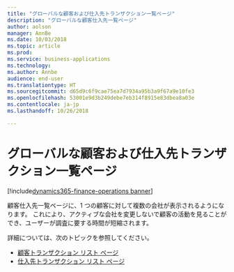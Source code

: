 ```yaml
---
title: "グローバルな顧客および仕入先トランザクション一覧ページ"
description: "グローバルな顧客仕入先一覧ページ"
author: aolson
manager: AnnBe
ms.date: 10/03/2018
ms.topic: article
ms.prod: 
ms.service: business-applications
ms.technology: 
ms.author: Annbe
audience: end-user
ms.translationtype: HT
ms.sourcegitcommit: d65d9c6f9cae75ea7d7934a95b3a9f67a9e10fe3
ms.openlocfilehash: 53001e9d3b249debe7eb314f8915e83dbea8a03e
ms.contentlocale: ja-jp
ms.lasthandoff: 10/26/2018

---
```

#  <a name="global-customer-and-vendor-transactions-list-page"></a>グローバルな顧客および仕入先トランザクション一覧ページ

[!include[dynamics365-finance-operations banner](../includes/dynamics365-finance-operations.md)]


顧客仕入先一覧ページに、1 つの顧客に対して複数の会社が表示されるようになります。 これにより、アクティブな会社を変更しないで顧客の活動を見ることができ、ユーザーが調査に要する時間が短縮されます。

詳細については、次のトピックを参照してください。

- [顧客トランザクション リスト ページ](https://docs.microsoft.com/dynamics365/unified-operations/financials/accounts-receivable/customer-transactions-list-page)
- [仕入先トランザクション リスト ページ](https://docs.microsoft.com/dynamics365/unified-operations/financials/accounts-payable/vendor-transaction-list-page)

